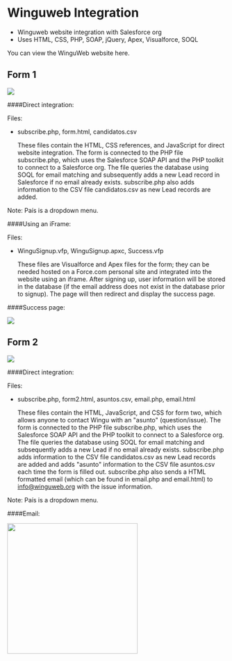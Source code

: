 # Winguweb Integration

* Winguweb website integration with Salesforce org
* Uses HTML, CSS, PHP, SOAP, jQuery, Apex, Visualforce, SOQL

You can view the WinguWeb website here.

Form 1
---
<img src="https://raw.github.com/elizabethtian/winguweb-integration/master/img/form1.png"/>

####Direct integration:

Files:
* subscribe.php, form.html, candidatos.csv

   These files contain the HTML, CSS references, and JavaScript for direct website integration. The form is connected to the PHP file subscribe.php, which uses the Salesforce SOAP API and the PHP toolkit to connect to a Salesforce org. The file queries the database using SOQL for email matching and subsequently adds a new Lead record in Salesforce if no email already exists. subscribe.php also adds information to the CSV file candidatos.csv as new Lead records are added.

Note: País is a dropdown menu.

####Using an iFrame:

Files:
* WinguSignup.vfp, WinguSignup.apxc, Success.vfp

   These files are Visualforce and Apex files for the form; they can be needed hosted on a Force.com personal site and integrated into the website using an iframe. After signing up, user information will be stored in the database (if the email address does not exist in the database prior to signup). The page will then redirect and display the success page.

####Success page:

<img src="https://raw.github.com/elizabethtian/winguweb-integration/master/img/form1success.png"/>

Form 2
---
<img src="https://raw.github.com/elizabethtian/winguweb-integration/master/img/form2.png"/>

####Direct integration:

Files:
* subscribe.php, form2.html, asuntos.csv, email.php, email.html

   These files contain the HTML, JavaScript, and CSS for form two, which allows anyone to contact Wingu with an "asunto" (question/issue). The form is connected to the PHP file subscribe.php,  which uses the Salesforce SOAP API and the PHP toolkit to connect to a Salesforce org. The file queries the database using SOQL for email matching and subsequently adds a new Lead if no email already exists. subscribe.php adds information to the CSV file candidatos.csv as new Lead records are added and adds "asunto" information to the CSV file asuntos.csv each time the form is filled out. subscribe.php also sends a HTML formatted email (which can be found in email.php and email.html) to info@winguweb.org with the issue information. 

Note: País is a dropdown menu.

####Email: 

<img src="https://raw.github.com/elizabethtian/winguweb-integration/master/img/email.png" height=300px/>

